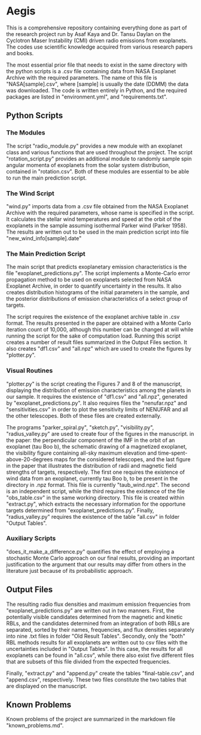 # Aegis

This is a comprehensive repository containing everything done as 
part of the research project run by Asaf Kaya and Dr. Tansu Daylan
on the Cyclotron Maser Instability (CMI) driven radio emissions
from exoplanets. The codes use scientific knowledge acquired
from various research papers and books.

The most essential prior file that needs to exist in the same directory with the
python scripts is a .csv file containing data from NASA Exoplanet Archive with
the required parameters. The name of this file is "NASA[sample].csv", where
[sample] is usually the date (DDMM) the data was downloaded. The code is
written entirely in Python, and the required packages are listed in "environment.yml", and "requirements.txt".

## Python Scripts 

### The Modules
The script "radio_module.py" provides a new module with an exoplanet class
and various functions that are used throughout the project. The script
"rotation_script.py" provides an additional module to randomly sample spin angular
momenta of exoplanets from the solar system distribution, contained in "rotation.csv".
Both of these modules are essential to be able to run the main prediction script.

### The Wind Script
"wind.py" imports data from a .csv file obtained from the NASA Exoplanet
Archive with the required parameters, whose name is specified in the script.
It calculates the stellar wind temperatures and speed at the orbit
of the exoplanets in the sample assuming isothermal Parker wind (Parker 1958).
The results are written out to be used in the main prediction script into file
"new_wind_info[sample].date"

### The Main Prediction Script
The main script that predicts exoplanetary emission characteristics is the file
"exoplanet_predictions.py". The script implements a Monte-Carlo error propagation
method to be used on exoplanets selected from NASA Exoplanet Archive, in order to 
quantify uncertainty in the results. It also creates distribution histograms of 
the initial parameters in the sample, and the posterior distributions of emission
characteristics of a select group of targets.

The script requires the existence of the exoplanet archive table in .csv format.
The results presented in the paper are obtained with a Monte Carlo iteration count of
10,000, although this number can be changed at will while running the script for the
sake of computation load. Running this script creates a number of result files summarized in
the Output Files section. It also creates "df1.csv" and "all.npz" which are used to create the figures
by "plotter.py".

### Visual Routines
"plotter.py" is the script creating the Figures 7 and 8 of the manuscript, displaying the
distribution of emission characteristics among the planets in our sample. It requires the
existence of "df1.csv" and "all.npz", generated by "exoplanet_predictions.py". It also requires
files the "nenufar.npz" and "sensitivities.csv" in order to plot the sensitivity limits of NENUFAR
and all the other telescopes. Both of these files are created externally.

The programs "parker_spiral.py", "sketch.py", "visibility.py", "radius_valley.py"
are used to create four of the figures in the manuscript.
in the paper: the perpendicular component of the IMF in the orbit of an exoplanet
(tau Boo b), the schematic drawing of a magnetized exoplanet, the visibility
figure containing all-sky maximum elevation and time-spent-above-20-degrees maps
for the considered telescopes, and the last figure in the paper that illustrates the
distribution of radii and magnetic field strengths of targets,
respectively. The first one requires the existence
of wind data from an exoplanet, currently tau Boo b, to be present in the directory
in .npz format. This file is currently "taub_wind.npz". The second is an independent script,
while the third requires the existence of the file "obs_table.csv" in the same 
working directory. This file is created within "extract.py", which extracts the
necessary information for the opportune targets determined from
"exoplanet_predictions.py". Finally, "radius_valley.py" requires the existence of
the table "all.csv" in folder "Output Tables".

### Auxiliary Scripts
"does_it_make_a_difference.py" quantifies the effect of employing a stochastic Monte Carlo
approach on our final results, providing an important justification to the argument that our
results may differ from others in the literature just because of its probabilistic approach.

## Output Files
The resulting radio flux densities and maximum emission frequencies
from "exoplanet_predictions.py" are written
out in two manners. First, the potentially visible candidates determined from
the magnetic and kinetic RBLs, and the candidates determined from an integration
of both RBLs are separated, sorted by their names, frequencies, and flux densities
separately into nine .txt files in folder "Old Result Tables". 
Secondly, only the "both" RBL methods results for all exoplanets are 
written out to csv files with the uncertainties included in "Output Tables".
In this case, the results for all exoplanets can be found in "all.csv", while
there also exist five different files that are subsets of this file divided from
the expected frequencies.

Finally, "extract.py" and "append.py" create the tables "final-table.csv", and "append.csv",
respectively. These two files constitute the two tables that are displayed on the manuscript.


## Known Problems
Known problems of the project are summarized in the markdown file 
"known_problems.md".